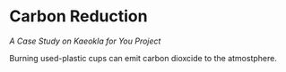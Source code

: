 # Carbon Reduction
_A Case Study on Kaeokla for You Project_

Burning used-plastic cups can emit carbon dioxcide to the atmostphere. 
